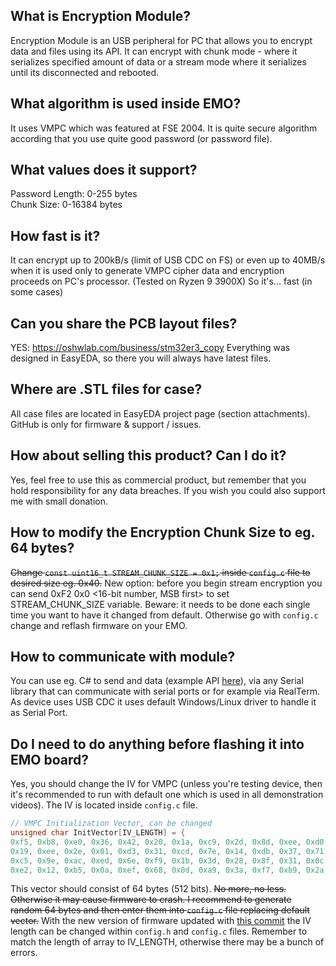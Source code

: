 ## What is Encryption Module?
Encryption Module is an USB peripheral for PC that allows you to encrypt data and files using its API.
It can encrypt with chunk mode - where it serializes specified amount of data or a stream mode where it serializes until its disconnected and rebooted.

## What algorithm is used inside EMO?
It uses VMPC which was featured at FSE 2004. It is quite secure algorithm according that you use quite good password (or password file). 

## What values does it support?
Password Length: 0-255 bytes  
Chunk Size: 0-16384 bytes

## How fast is it?
It can encrypt up to 200kB/s (limit of USB CDC on FS) or even up to 40MB/s when it is used only to generate VMPC cipher data and encryption proceeds on PC's processor. (Tested on Ryzen 9 3900X)
So it's... fast (in some cases)

## Can you share the PCB layout files?
YES: https://oshwlab.com/business/stm32er3_copy
Everything was designed in EasyEDA, so there you will always have latest files.

## Where are .STL files for case?
All case files are located in EasyEDA project page (section attachments). GitHub is only for firmware & support / issues.

## How about selling this product? Can I do it?
Yes, feel free to use this as commercial product, but remember that you hold responsibility for any data breaches. If you wish you could also support me with small donation.

## How to modify the Encryption Chunk Size to eg. 64 bytes?
~~Change ```const uint16_t STREAM_CHUNK_SIZE = 0x1;``` inside `config.c` file to desired size eg. 0x40.~~
New option: before you begin stream encryption you can send 0xF2 0x0 <16-bit number, MSB first> to set STREAM_CHUNK_SIZE variable. Beware: it needs to be done each single time you want to have it changed from default. Otherwise go with `config.c` change and reflash firmware on your EMO.

## How to communicate with module?
You can use eg. C# to send and data (example API [here](https://github.com/H1M4W4R1/Encryption-Module-API)), via any Serial library that can communicate with serial ports or for example via RealTerm. As device uses USB CDC it uses default Windows/Linux driver to handle it as Serial Port.
  
## Do I need to do anything before flashing it into EMO board?
Yes, you should change the IV for VMPC (unless you're testing device, then it's recommended to run with default one which is used in all demonstration videos).
The IV is located inside `config.c` file.
```c
// VMPC Initialization Vector, can be changed
unsigned char InitVector[IV_LENGTH] = {
0xf5, 0xb8, 0xe0, 0x36, 0x42, 0x20, 0x1a, 0xc9, 0x2d, 0x8d, 0xee, 0xd0, 0x4c, 0x5c, 0xfe, 0xb1,
0x19, 0xee, 0x2e, 0x01, 0xd3, 0x31, 0xcd, 0x7e, 0x14, 0xdb, 0x37, 0x71, 0xe9, 0xf2, 0x58, 0x94,
0xc5, 0x9e, 0xac, 0xed, 0x6e, 0xf9, 0x1b, 0x3d, 0x28, 0x8f, 0x31, 0x0c, 0xd2, 0x6a, 0x85, 0xaf,
0xe2, 0x12, 0xb5, 0x0a, 0xef, 0x68, 0x0d, 0xa9, 0x3a, 0xf7, 0xb9, 0x2a, 0xa0, 0x81, 0x77, 0xd8}; // Hardcoded
```
This vector should consist of 64 bytes (512 bits). ~~No more, no less. Otherwise it may cause firmware to crash.
I recommend to generate random 64 bytes and then enter them into `config.c` file replacing default vector.~~
With the new version of firmware updated with [this commit](https://github.com/H1M4W4R1/Encryption-Module/commit/a092f10310f43995a66dde27f71c7aa170ac6456) the IV length can be changed within `config.h` and `config.c` files. Remember to match the length of array to IV_LENGTH, otherwise there may be a bunch of errors.


